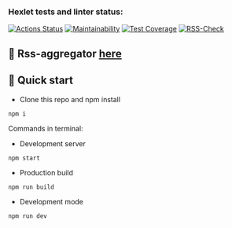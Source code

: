 ### Hexlet tests and linter status:
[![Actions Status](https://github.com/MilaNick/frontend-project-lvl3/workflows/hexlet-check/badge.svg)](https://github.com/MilaNick/frontend-project-lvl3/actions)
[![Maintainability](https://api.codeclimate.com/v1/badges/380c1b7806a4bcad9861/maintainability)](https://codeclimate.com/github/MilaNick/frontend-project-lvl3/maintainability)
[![Test Coverage](https://api.codeclimate.com/v1/badges/380c1b7806a4bcad9861/test_coverage)](https://codeclimate.com/github/MilaNick/frontend-project-lvl3/test_coverage)
[![RSS-Check](https://github.com/MilaNick/frontend-project-lvl3/actions/workflows/actions.yml/badge.svg)](https://github.com/MilaNick/frontend-project-lvl3/actions)

## 📔 Rss-aggregator [here](rss-aggregator-gamma.vercel.app)
## 🚀 Quick start
- Clone this repo and npm install
```
npm i
```
Commands in terminal:
- Development server
```
npm start
```
- Production build
```
npm run build
```
- Development mode
```
npm run dev
```
